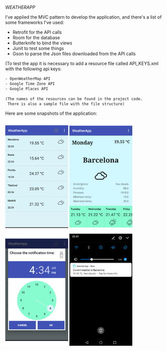 *WEATHERAPP*

I've applied the MVC pattern to develop the application, and there's a list of some frameworks I've used:

-	Retrofit for the API calls
-  Room for the database
-  Butterknife to bind the views
-  Junit to test some things
-  Gson to parse the Json files downloaded from the API calls


(To test the app it is necessary to add a resource file called API_KEYS.xml with the following api keys:

	- OpenWeatherMap API
	- Google Time Zone API
	- Google Places API

	(The names of the resources can be found in the project code.
	 There is also a sample file with the file structure)

Here are some snapshots of the application:

<img src="./images/WeatherList.png" alt="WeatherList" style="width: 200px;"/>

<img src="./images/WeatherLocation.png" alt="WeatherLocation" style="width: 200px;"/>

<img src="./images/WeatherAlarm.png" alt="WeatherAlarm" style="width: 200px;"/>

<img src="./images/WeatherNotification.png" alt="WeatherNotification" style="width: 200px;"/>
	